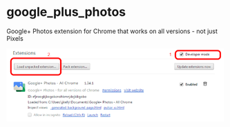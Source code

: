 google_plus_photos
==================

Google+ Photos extension for Chrome that works on all versions - not just Pixels

![](install.png)

